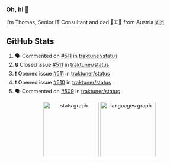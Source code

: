 ### Oh, hi 👋

I'm Thomas, Senior IT Consultant and dad 👶♊️👶 from Austria 🇦🇹

<!--
**traktuner/traktuner** is a ✨ _special_ ✨ repository because its `README.md` (this file) appears on your GitHub profile.

Here are some ideas to get you started:

- 🔭 I’m currently working on ...
- 🌱 I’m currently learning ...
- 👯 I’m looking to collaborate on ...
- 🤔 I’m looking for help with ...
- 💬 Ask me about ...
- 📫 How to reach me: ...
- 😄 Pronouns: ...
- ⚡ Fun fact: ...
-->

</div>

## GitHub Stats
<!--START_SECTION:activity-->
1. 🗣 Commented on [#511](https://github.com/traktuner/status/issues/511#issuecomment-2660100252) in [traktuner/status](https://github.com/traktuner/status)
2. 🔒 Closed issue [#511](https://github.com/traktuner/status/issues/511) in [traktuner/status](https://github.com/traktuner/status)
3. ❗ Opened issue [#511](https://github.com/traktuner/status/issues/511) in [traktuner/status](https://github.com/traktuner/status)
4. ❗ Opened issue [#510](https://github.com/traktuner/status/issues/510) in [traktuner/status](https://github.com/traktuner/status)
5. 🗣 Commented on [#509](https://github.com/traktuner/status/issues/509#issuecomment-2655721816) in [traktuner/status](https://github.com/traktuner/status)
<!--END_SECTION:activity-->

<div align="center">
  <img src="https://github-readme-stats.vercel.app/api?username=traktuner&hide_title=false&hide_rank=false&show_icons=true&include_all_commits=true&count_private=true&disable_animations=false&theme=dracula&locale=en&hide_border=false&order=1" height="150" alt="stats graph"  />
  <img src="https://github-readme-stats.vercel.app/api/top-langs?username=traktuner&locale=en&hide_title=false&layout=compact&card_width=320&langs_count=5&theme=dracula&hide_border=false&order=2" height="150" alt="languages graph"  />
</div>
